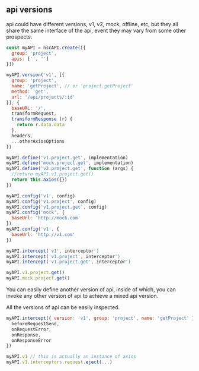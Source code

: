 ## api versions

api could have different versions, v1, v2, mock, offline, etc, but they all share the same interface of the api, event they may vary from some other prospects.

```js
const myAPI = nscAPI.create([{
  group: 'project',
  apis: ['', '']
}])

myAPI.version('v1', [{
  group: 'project',
  name: 'getProject', // or 'project.getProject'
  method: 'get',
  url: '/api/projects/:id'
}], {
  baseURL: '/',
  transformRequest,
  transformResponse (r) {
    return r.data.data
  },
  headers,
  ...otherAxiosOptions
})

myAPI.define('v1.project.get', implementation)
myAPI.define('mock.project.get', implementation)
myAPI.define('v2.project.get', function (args) {
  //return myAPI.v1.project.get()
  return this.axios({})
})

myAPI.config('v1', config)
myAPI.config('v1.project', config)
myAPI.config('v1.project.get', config)
myAPI.config('mock', {
  baseUrl: 'http://mock.com'
})
myAPI.config('v1', {
  baseUrl: 'http://v1.com'
})

myAPI.intercept('v1', interceptor')
myAPI.intercept('v1.project', interceptor')
myAPI.intercept('v1.project.get', interceptor')

myAPI.v1.project.get()
myAPI.mock.project.get()
```

You can easily define another version of api, inside of which, you can invoke any other version of api to achieve a mixed api version.

All the versions of api can be easily inspected.

```js
myAPI.intercept({ version: 'v1', group: 'project', name: 'getProject' }, {
  beforeRequestSend,
  onRequestError,
  onResponse,
  onResponseError
})

myAPI.v1 // this is actually an instance of axios
myAPI.v1.interceptors.request.eject(...)
```
